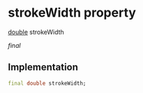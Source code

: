 


# strokeWidth property






[double](https://api.flutter.dev/flutter/dart-core/double-class.html) strokeWidth
  
_final_






## Implementation

```dart
final double strokeWidth;


```







